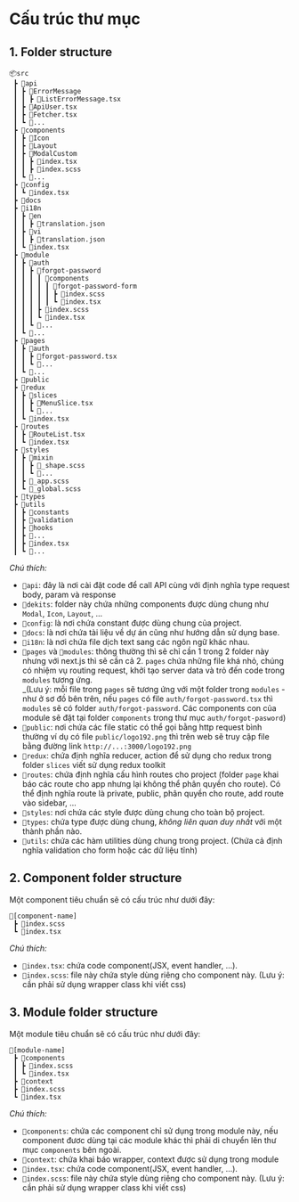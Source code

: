 # Cấu trúc thư mục

## 1. Folder structure
```
📦src
 ┣ 📂api
 ┃ ┣ 📂ErrorMessage
 ┃ ┃ ┣ 📜ListErrorMessage.tsx
 ┃ ┣ 📜ApiUser.tsx
 ┃ ┣ 📜Fetcher.tsx
 ┃ ┗ 📜...
 ┣ 📂components
 ┃ ┣ 📂Icon
 ┃ ┣ 📂Layout
 ┃ ┣ 📂ModalCustom
 ┃ ┃ ┣ 📜index.tsx
 ┃ ┃ ┣ 📃index.scss
 ┃ ┗ 📂...
 ┣ 📂config
 ┃ ┗ 📜index.tsx
 ┣ 📂docs
 ┣ 📂i18n
 ┃ ┣ 📂en
 ┃ ┃ ┣ 📄translation.json
 ┃ ┣ 📂vi
 ┃ ┃ ┣ 📄translation.json
 ┃ ┗ 📜index.tsx
 ┣ 📂module
 ┃ ┣ 📂auth
 ┃ ┃ ┣ 📂forgot-password
 ┃ ┃ ┃ ┃ 📂components
 ┃ ┃ ┃ ┃ ┃ 📂forgot-password-form
 ┃ ┃ ┃ ┃ ┃ ┣ 📃index.scss
 ┃ ┃ ┃ ┃ ┃ ┗ 📜index.tsx
 ┃ ┃ ┃ ┣ 📃index.scss
 ┃ ┃ ┃ ┗ 📜index.tsx
 ┃ ┃ ┗ 📂...
 ┃ ┗ 📂...
 ┣ 📂pages
 ┃ ┣ 📂auth
 ┃ ┃ ┣ 📜forgot-password.tsx
 ┃ ┃ ┗ 📜...
 ┃ ┗ 📜...
 ┣ 📂public
 ┣ 📂redux
 ┃ ┣ 📂slices
 ┃ ┃ ┣ 📜MenuSlice.tsx
 ┃ ┃ ┗ 📜...
 ┃ ┗ 📜index.tsx
 ┣ 📂routes
 ┃ ┣ 📜RouteList.tsx
 ┃ ┗ 📜index.tsx
 ┣ 📂styles
 ┃ ┣ 📂mixin
 ┃ ┃ ┣ 📃_shape.scss
 ┃ ┃ ┗ 📃...
 ┃ ┣ 📃_app.scss
 ┃ ┗ 📃_global.scss
 ┣ 📂types
 ┣ 📂utils
 ┃ ┣ 📂constants
 ┃ ┣ 📂validation
 ┃ ┣ 📂hooks
 ┃ ┣ 📂...
 ┃ ┣ 📜index.tsx
 ┃ ┗ 📜...

```

*Chú thích:*
- `📂api`: đây là nơi cài đặt code để call API cùng với định nghĩa type request body, param và response
- `📂dekits`: folder này chứa những components được dùng chung như `Modal`, `Icon`, `Layout`, ... 
- `📂config`: là nơi chứa constant được dùng chung của project. 
- `📂docs`: là nơi chứa tài liệu về dự án cũng như hướng dẫn sử dụng base.
- `📂i18n`: là nơi chứa file dịch text sang các ngôn ngữ khác nhau.
- `📂pages` và `📂modules`: thông thường thì sẽ chỉ cần 1 trong 2 folder này nhưng với next.js thì sẽ cần cả 2. `pages` chứa những file khá nhỏ, chúng có nhiệm vụ routing request, khởi tạo server data và trỏ đến code trong `modules` tương ứng.  
_(Lưu ý: mỗi file trong `pages` sẽ tương ứng với một folder trong `modules` - như ở sơ đồ bên trên, nếu `pages` có file `auth/forgot-password.tsx` thì `modules` sẽ có folder `auth/forgot-password`. Các components con của module sẽ đặt tại folder `components` trong thư mục `auth/forgot-pasword`)
- `📂public`: nơi chứa các file static có thể gọi bằng http request bình thường ví dụ có file `public/logo192.png` thì trên web sẽ truy cập file bằng đường link `http://...:3000/logo192.png`
- `📂redux`: chứa định nghĩa reducer, action để sử dụng cho redux trong folder `slices` viết sử dụng redux toolkit 
- `📂routes`: chứa định nghĩa cấu hình routes cho project (folder `page` khai báo các route cho app nhưng lại không thể phân quyền cho route). Có thể định nghĩa route là private, public, phân quyền cho route, add route vào sidebar, ...
- `📂styles`: nơi chứa các style được dùng chung cho toàn bộ project.
- `📂types`: chứa type được dùng chung, *không liên quan duy nhất* với một thành phần nào.
- `📂utils`: chứa các hàm utilities dùng chung trong project. (Chứa cả định nghĩa validation cho form hoặc các dữ liệu tĩnh)

## 2. Component folder structure
Một component tiêu chuẩn sẽ có cấu trúc như dưới đây:
```
📂[component-name]
 ┣ 📃index.scss
 ┗ 📜index.tsx
```
*Chú thích:*
- `📜index.tsx`: chứa code component(JSX, event handler, ...).
- `📃index.scss`: file này chứa style dùng riêng cho component này. (Lưu ý: cần phải sử dụng wrapper class khi viết css)

## 3. Module folder structure
Một module tiêu chuẩn sẽ có cấu trúc như dưới đây:
```
📂[module-name]
 ┣ 📂components
 ┃ ┣ 📃index.scss
 ┃ ┗ 📜index.tsx
 ┣ 📂context
 ┣ 📃index.scss
 ┗ 📜index.tsx
```
*Chú thích:*
- `📂components`: chứa các component chỉ sử dụng trong module này, nếu component đươc dùng tại các module khác thì phải di chuyển lên thư mục `components` bên ngoài.
- `📂context`: chứa khai báo wrapper, context được sử dụng trong module
- `📜index.tsx`: chứa code component(JSX, event handler, ...).
- `📃index.scss`: file này chứa style dùng riêng cho component này. (Lưu ý: cần phải sử dụng wrapper class khi viết css)

